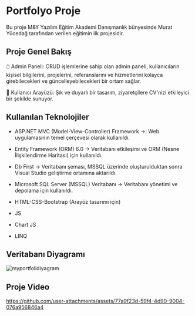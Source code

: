 <h1>Portfolyo Proje</h1>
<p>Bu proje M&Y Yazılım Eğitim Akademi Danışmanlık bünyesinde Murat Yücedağ tarafından verilen eğitimin ilk projesidir.</p>
<h2>Proje Genel Bakış</h2>
<p></p>

<p>🖱️ Admin Paneli: CRUD işlemlerine sahip olan admin paneli, kullanıcıların kişisel bilgilerini, projelerini, referanslarını ve hizmetlerini kolayca girebilecekleri ve güncelleyebilecekleri bir ortam sağlar. </p>
<p>👤 Kullanıcı Arayüzü: Şık ve duyarlı bir tasarım, ziyaretçilere CV'nizi etkileyici bir şekilde sunuyor.</p>

<h2>Kullanılan Teknolojiler</h2>

- ASP.NET MVC (Model-View-Controller) Framework ->:  Web uygulamasının temel çerçevesi olarak kullanıldı. 

- Entity Framework (ORM) 6.0 -> Veritabanı etkileşimi ve ORM (Nesne İlişkilendirme Haritası) için kullanıldı.

- Db First -> Veritabanı şeması, MSSQL üzerinde oluşturulduktan sonra Visual Studio geliştirme ortamına aktarıldı.
  
- Microsoft SQL Server (MSSQL) Veritabanı -> Veritabanı yönetimi ve depolama için kullanıldı.
 
- HTML-CSS-Bootstrap (Arayüz tasarımı için)
  
- JS
  
- Chart JS
  
- LINQ 


<h2>Veritabanı Diyagramı</h2>

![myportfolidiyagram](https://github.com/user-attachments/assets/a03a9968-0ef3-450a-8bf5-f94c0d44a146)


<h2>Proje Video</h2>

https://github.com/user-attachments/assets/77a9f23d-59f4-4d90-9004-076a956846a4



